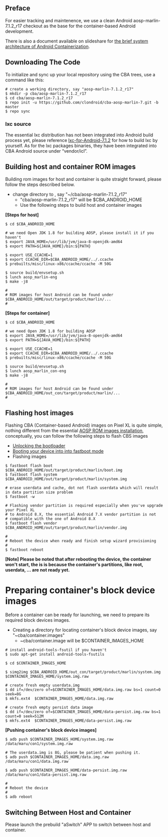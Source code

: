 ## Preface

For easier tracking and maintenence, we use a clean Android aosp-marlin-7.1.2_r17 checkout as the base for the container-based Android development.

There is also a document available on slideshare for [the brief system architecture of Android Containerization](https://www.slideshare.net/PowenCheng1/android-containerization-in-brief). 

## Downloading The Code

To initialize and sync up your local repository using the CBA trees, use a command like this:

```shell
# create a working directory, say "aosp-marlin-7.1.2_r17"
$ mkdir -p cba/aosp-marlin-7.1.2_r17
$ cd cba/aosp-marlin-7.1.2_r17
$ repo init -u https://github.com/clondroid/cba-aosp-marlin-7.git -b master
$ repo sync
```

### lxc source

The essential lxc distribution has not been integrated into Android build process yet, please reference [lxc-for-Android-7.1.2](https://github.com/clondroid/lxc-for-Android-7.1.2) for how to build lxc by yourself.
As for the lxc packages binaries, they have been integrated into CBA Android source under “vendor/icl”. 

## Building host and container ROM images

Building rom images for host and container is quite straight forward, please follow the steps described below.

- change directory to , say "~/cba/aosp-marlin-7.1.2_r17"
  - "cba/aosp-marlin-7.1.2_r17" will be $CBA_ANDROID_HOME
  - Use the following steps to build host and container images

**[Steps for host]**
```shell
$ cd $CBA_ANDROID_HOME

# we need Open JDK 1.8 for building AOSP, please install it if you haven't
$ export JAVA_HOME=/usr/lib/jvm/java-8-openjdk-amd64
$ export PATH=${JAVA_HOME}/bin:${PATH}

$ export USE_CCACHE=1
$ export CCACHE_DIR=$CBA_ANDROID_HOME/../.ccache
$ prebuilts/misc/linux-x86/ccache/ccache -M 50G

$ source build/envsetup.sh
$ lunch aosp_marlin-eng
$ make -j8

#
# ROM images for host Android can be found under $CBA_ANDROID_HOME/out/target/product/marlin/...
#
```

**[Steps for container]**
```shell
$ cd $CBA_ANDROID_HOME

# we need Open JDK 1.8 for building AOSP
$ export JAVA_HOME=/usr/lib/jvm/java-8-openjdk-amd64
$ export PATH=${JAVA_HOME}/bin:${PATH}

$ export USE_CCACHE=1
$ export CCACHE_DIR=$CBA_ANDROID_HOME/../.ccache
$ prebuilts/misc/linux-x86/ccache/ccache -M 50G

$ source build/envsetup.sh
$ lunch aosp_marlin_con-eng
$ make -j8

#
# ROM images for host Android can be found under $CBA_ANDROID_HOME/out_con/target/product/marlin/...
#
```

## Flashing host images

Flashing CBA (Container-based Android) images on Pixel XL is quite simple, nothing different from the essential [AOSP ROM images installation](https://source.android.com/setup/running), conceptually, you can follow the following steps to flash CBS images

- [Unlocking the bootloader](https://source.android.com/setup/running#unlocking-the-bootloader)
- [Booting your device into into fastboot mode](https://source.android.com/setup/running#booting-into-fastboot-mode)
- Flashing images

```shell
$ fastboot flash boot $CBA_ANDROID_HOME/out/target/product/marlin/boot.img
$ fastboot flash system $CBA_ANDROID_HOME/out/target/product/marlin/system.img

# erase userdata and cache, dot not flash userdata which will result in data partition size problem
$ fastboot -w

# Flashing vendor partition is required especially when you've upgrade your Pixel XL
# to Android 8.X, the essential Android 7.X vendor partition is not
# compatible with the one of Android 8.X
$ fastboot flash vendor $CBA_ANDROID_HOME/out/target/product/marlin/vendor.img

#
# Reboot the device when ready and finish setup wizard provisioning 
#
$ fastboot reboot
```

**[Note] Please be noted that after rebooting the device, the container won't start, the is is because the container's partitions, like root, userdata, ... are not ready yet.**

# Preparing container's block device images

Before a container can be ready for launching, we need to prepare its required block devices images.

- Creating a directory for locating container's block device images, say "~cba/container.images"
  - ~cba/container.image will be $CONTAINER_IMAGES_HOME

```shell
# install android-tools-fsutil if you haven't
$ sudo apt-get install android-tools-fsutils

$ cd $CONTAINER_IMAGES_HOME

$ simg2img $CBA_ANDROID_HOME/out_con/target/product/marlin/system.img  $CONTAINER_IMAGES_HOME/system.img.raw

# create fresh empty userdata.img
$ dd if=/dev/zero of=$CONTAINER_IMAGES_HOME/data.img.raw bs=1 count=0 seek=8G
$ mkfs.ext4  $CONTAINER_IMAGES_HOME/data.img.raw

# create fresh empty persist data image
$ dd if=/dev/zero of=$CONTAINER_IMAGES_HOME/data-persist.img.raw bs=1 count=0 seek=512M
$ mkfs.ext4  $CONTAINER_IMAGES_HOME/data-persist.img.raw
```

**[Pushing container's block device images]**

```shell
$ adb push $CONTAINER_IMAGES_HOME/system.img.raw  /data/maru/con1/system.img.raw

# The userdata.img is 8G, please be patient when pushing it.
$ adb push $CONTAINER_IMAGES_HOME/data.img.raw  /data/maru/con1/data.img.raw

$ adb push $CONTAINER_IMAGES_HOME/data-persist.img.raw  /data/maru/con1/data-persist.img.raw

#
# Reboot the device
#
$ adb reboot
```

## Switching Between Host and Container

Please launch the prebuild "aSwitch" APP to switch between host and container.